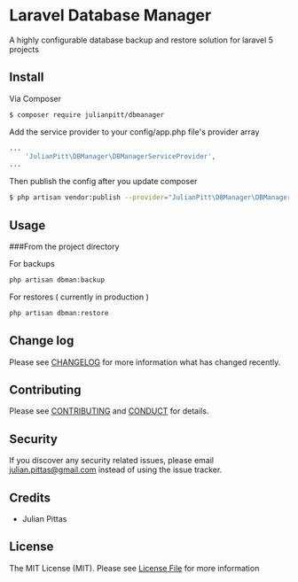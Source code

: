 # Laravel Database Manager

A highly configurable database backup and restore solution for laravel 5 projects
## Install

Via Composer

``` bash
$ composer require julianpitt/dbmanager
```

Add the service provider to your config/app.php file's provider array

``` php
...
    'JulianPitt\DBManager\DBManagerServiceProvider',
...
```

Then publish the config after you update composer

``` bash
$ php artisan vendor:publish --provider="JulianPitt\DBManager\DBManagerServiceProvider"
```


## Usage

###From the project directory

For backups
``` bash
php artisan dbman:backup
```

For restores ( currently in production )
``` bash
php artisan dbman:restore
```

## Change log

Please see [CHANGELOG](CHANGELOG.md) for more information what has changed recently.

## Contributing

Please see [CONTRIBUTING](CONTRIBUTING.md) and [CONDUCT](CONDUCT.md) for details.

## Security

If you discover any security related issues, please email julian.pittas@gmail.com instead of using the issue tracker.

## Credits

- Julian Pittas

## License

The MIT License (MIT). Please see [License File](LICENSE.md) for more information